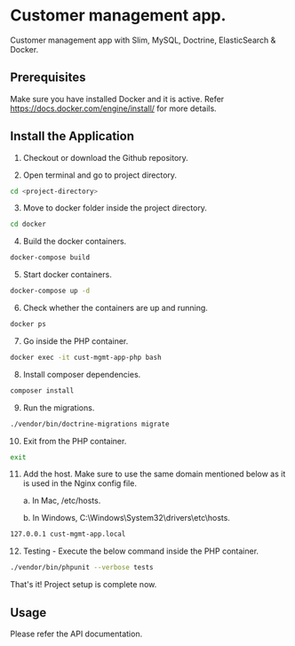 # Customer management app.

Customer management app with Slim, MySQL, Doctrine, ElasticSearch & Docker.

## Prerequisites

Make sure you have installed Docker and it is active. Refer https://docs.docker.com/engine/install/ for more details.

## Install the Application

1. Checkout or download the Github repository.

2. Open terminal and go to project directory.
```bash
cd <project-directory>
```

3. Move to docker folder inside the project directory.
```bash
cd docker
```

4. Build the docker containers.
```bash
docker-compose build
```

5. Start docker containers.
```bash
docker-compose up -d
```

6. Check whether the containers are up and running.
```bash
docker ps
```

7. Go inside the PHP container.
```bash
docker exec -it cust-mgmt-app-php bash
```

8. Install composer dependencies.
```bash
composer install
```

9. Run the migrations.
```bash
./vendor/bin/doctrine-migrations migrate
```

10. Exit from the PHP container.
```bash
exit
```

11. Add the host. Make sure to use the same domain mentioned below as it is used in the Nginx config file.

    a. In Mac, /etc/hosts.

    b. In Windows, C:\Windows\System32\drivers\etc\hosts.
```bash
127.0.0.1 cust-mgmt-app.local
```

12. Testing - Execute the below command inside the PHP container.
```bash
./vendor/bin/phpunit --verbose tests
```

That's it! Project setup is complete now.

## Usage

Please refer the API documentation.
